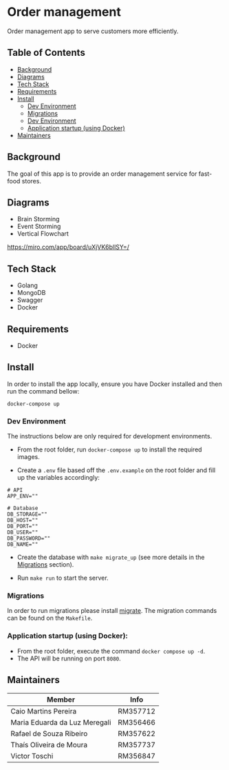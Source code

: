 # Order management

Order management app to serve customers more efficiently.

## Table of Contents

- [Background](#background)
- [Diagrams](#diagrams)
- [Tech Stack](#tech-stack)
- [Requirements](#requirements)
- [Install](#install)
  - [Dev Environment](#dev-environment)
  - [Migrations](#migrations)
  - [Dev Environment](#dev-environment)
  - [Application startup (using Docker)](#application-startup-using-docker)
- [Maintainers](#maintainers)

## Background

The goal of this app is to provide an order management service for fast-food stores.

## Diagrams

- Brain Storming
- Event Storming
- Vertical Flowchart

https://miro.com/app/board/uXjVK6bllSY=/

## Tech Stack

- Golang
- MongoDB
- Swagger
- Docker

## Requirements

- Docker

## Install

In order to install the app locally, ensure you have Docker installed and then run the command bellow:

```
docker-compose up
```

### Dev Environment

The instructions below are only required for development environments.

- From the root folder, run `docker-compose up` to install the required images.

- Create a `.env` file based off the `.env.example` on the root folder and fill up the variables accordingly:

```
# API
APP_ENV=""

# Database
DB_STORAGE=""
DB_HOST=""
DB_PORT=""
DB_USER=""
DB_PASSWORD=""
DB_NAME=""

```

- Create the database with `make migrate_up` (see more details in the [Migrations](#migrations) section).

- Run `make run` to start the server.

### Migrations

In order to run migrations please install [migrate](https://github.com/golang-migrate/migrate).
The migration commands can be found on the `Makefile`.

### Application startup (using Docker):

- From the root folder, execute the command `docker compose up -d`.
- The API will be running on port `8080`.

## Maintainers

| Member                        | Info     |
| ----------------------------- | -------- |
| Caio Martins Pereira          | RM357712 |
| Maria Eduarda da Luz Meregali | RM356466 |
| Rafael de Souza Ribeiro       | RM357622 |
| Thaís Oliveira de Moura       | RM357737 |
| Victor Toschi                 | RM356847 |
